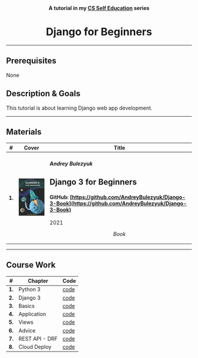 <div align="center">
  <b>A tutorial in my <a href="https://github.com/abeerration/CS-Self-Education">CS Self Education</a> series</b>
  <h1>Django for Beginners</h1>
</div>

---

## Prerequisites

None

## Description & Goals

This tutorial is about learning Django web app development.

---

## Materials

| # | Cover | Title |
| ----------- | ----------- | ----------- |
| **1.** | ![](django3book.jpg) | <h4><i>Andrey Bulezyuk</i></h4><h2>Django 3 for Beginners</h2><h4>GitHub: [https://github.com/AndreyBulezyuk/Django-3-Book](https://github.com/AndreyBulezyuk/Django-3-Book)</h4><p>2021</p><p align="center"><i>Book</i></p> |

---

## Course Work

| # | Chapter | Code |
| ----------- | ----------- | ----------- |
| **1.** | Python 3 | [code](https://github.com/abeerration/Django-for-Beginners/tree/main/1-python3) |
| **2.** | Django 3 | [code]() |
| **3.** | Basics | [code]() |
| **4.** | Application | [code]() |
| **5.** | Views | [code]() |
| **6.** | Advice | [code]() |
| **7.** | REST API - DRF | [code]() |
| **8.** | Cloud Deploy | [code]() |

